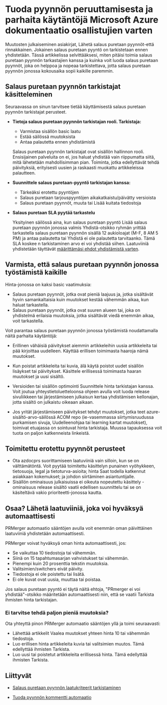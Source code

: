 # <a name="pull-request-etiquette-and-best-practices-for-microsoft-contributors-to-azure-documentation"></a>Tuoda pyynnön peruuttamisesta ja parhaita käytäntöjä Microsoft Azure dokumentaatio osallistujien varten

Muutosten julkaiseminen asiakirjat, Lähetä salaus puretaan pyynnöt-että rinnakkainen. Jokainen salaus puretaan pyyntö on tarkistetaan ennen yhdistetään. Tässä artikkelissa selvittääksesi, miten pitäisi toimia salaus puretaan pyynnön tarkastajien kanssa ja kuinka voit luoda salaus puretaan pyynnöt, joka on helppoa ja nopeaa tarkistettava, jotta salaus puretaan pyynnön jonossa kokousaika sopii kaikille paremmin.

## <a name="working-with-pull-request-reviewers"></a>Salaus puretaan pyynnön tarkistajat käsitteleminen

Seuraavassa on sinun tarvitsee tietää käyttämisestä salaus puretaan pyynnön tarkistajat perusteet. 

- <b>Tietoja salaus puretaan pyynnön tarkistajan rooli. Tarkistaja:</b>
  - Varmistaa sisällön basic laatu
  - Estää säilössä muutoksista
  - Antaa palautetta ennen yhdistämistä

  Salaus puretaan pyynnön tarkistajat ovat sisällön hallinnon rooli. Ensisijainen palveluita on ei, jos haluat yhdistää vain riippumatta siitä, mitä lähetetään mahdollisimman pian. Toiminta, jotka edellyttävät tehdä päivityksiä, erityisesti uusien ja raskaasti muokattu artikkeleissa palautteen.

- <b>Suunnittele salaus puretaan-pyyntö tarkistajan kanssa:</b>
  - Tärkeäksi erotettu pyyntöjen
  - Salaus puretaan tarjouspyyntöjen aikakatkaistu/päivätty versioista
  - Salaus puretaan pyynnöt, muuta tai Lisää kuitata tiedostoja

- <b>Salaus puretaan SLA pyytää tarkastelu</b>

  Yksityinen säilössä aina, kun salaus puretaan pyyntö Lisää salaus puretaan pyynnön jonossa valmis Yhdistä-otsikko ryhmän yrittää tarkastella salaus puretaan pyynnön sisällä 12 aukioloajat (M-F, 8 AM 5 PM) ja antaa palautetta tai Yhdistä ei ole palautetta tarvitaanko. Tämä SLA koskee n tarkistaminen arvo ei voi yhdistää siihen. Laatuviiniä yhdistetään täyttävät [määrittämäsi ehdot yhdistämistä varten](contributor-guide-pr-criteria.md). 

## <a name="make-the-pull-request-queue-work-better-for-everyone"></a>Varmista, että salaus puretaan pyynnön jonossa työstämistä kaikille

Hinta-jonossa on kaksi basic vaatimuksia:

- Salaus puretaan pyynnöt, jotka ovat pieniä laajuus ja, jotka sisältävät hyvin samankaltaisia kuin muutokset kestää vähemmän aikaa, kun haluat tarkastella. 
- Salaus puretaan pyynnöt, jotka ovat suuren alueen tai, joka on yhdistelmä erilaisia muutoksia, jotka sisältävät viedä enemmän aikaa, voit tarkastella.

Voit parantaa salaus puretaan pyynnön jonossa työstämistä noudattamalla näitä parhaita käytäntöjä:

- Erillinen vähäisiä päivitykset aiemmin artikkeleihin uusia artikkeleita tai pää kirjoittaa uudelleen. Käyttää erillisen toimimasta haaroja nämä muutokset. 

- Kun poistat artikkeleita tai kuvia, älä käytä poistot uudet sisällön lisäykset tai päivitykset. Käsittele erillisessä toimimasta haaran muutokset ja uusi sisältö.

- Versioiden tai sisällön optimointi Suunnittele hinta tarkistajan kanssa. Voit joutua yhteystietoluetteloonsa ohjeen avulla voit luoda release sivuliikkeen tai järjestämiseen julkaisun kertaa yhdistämisen kellonajan, jotta sisältö on julkaistu oikeaan aikaan.

- Jos yrität järjestämiseen päivitykset tehdyt muutokset, jotka teet azure-sisältö-arvo-säilössä ACOM repo (ie-vasemmassa siirtymisruudussa purkamisen sivuja, Uudelleenohjaa tai learning kartat muutokset), toimivat etuajassa on sointuvat hinta tarkistaja. Muussa tapauksessa voit tuota on paljon katkenneista linkeistä.

## <a name="criteria-for-expedited-pull-requests"></a>Toimitettu erotettu pyynnöt perusteet

- Ota azdocprs suorittamiseen laatuviiniä vain silloin, kun se on välttämätöntä. Voit pyytää toimitettu käsittelyn punainen vyöhykkeen, tietosuoja, legal ja tietoturva-asioita; hinta Saat todella katkennut asiakkaan kokemukset; ja johdon siirtäminen asiantuntijalle. 
- Sisällön ominaisuus julkaisuissa ei oikeuta nopeutettu käsittely - ominaisuus release sisältö vaatii edellisen suunnittelu tai se on käsiteltävä vakio prioriteetti-jonossa kautta.


## <a name="in-a-hurry-submit-prs-that-can-be-accepted-automatically"></a>Osaa? Lähetä laatuviiniä, joka voi hyväksyä automaattisesti

PRMerger automaatio sääntöjen avulla voit enemmän oman päivittäinen laatuviiniä yhdistetään automaattisesti.

PRMerger voivat hyväksyä oman hinta automaattisesti, jos:
* Se vaikuttaa 10 tiedostoja tai vähemmän.
* Siinä on 15 tapahtumasarjan vahvistukset tai vähemmän.
* Pienempi kuin 20 prosenttia tekstin muutoksia.
* Valitsimien/switchers eivät päivity.
* Tiedostoja ei ole poistettu tai lisätä.
* Ei ole kuvat ovat uusia, muuttaa tai poistaa.

Jos salaus puretaan pyyntö ei täytä näitä ehtoja, "PRmerger ei voi yhdistää"-otsikko määritetään automaattisesti niin, että se vaatii Tarkista ihmisten hinta tarkistajan.

### <a name="need-to-make-a-lot-of-little-changes"></a>Ei tarvitse tehdä paljon pieniä muutoksia?

Ota yhteyttä pinon PRMerger automaatio sääntöjen yllä ja toimi seuraavasti:
* Lähettää artikkelit Vaalea muutokset yhteen hinta 10 tai vähemmän tiedostoja.
* Luo erillisen hinta artikkeleita kuvia tai valitsimien muutos. Tämä edellyttää ihmisten Tarkista.
* Luo uusi tai poistetut artikkeleita erillisessä hinta. Tämä edellyttää ihmisten Tarkista.

## <a name="related"></a>Liittyvät

- [Salaus puretaan pyynnön laatukriteerit tarkistaminen](contributor-guide-pr-criteria.md)

- [Tuoda pyynnön kommentti automaatio](contributor-guide-pull-request-comments.md)
